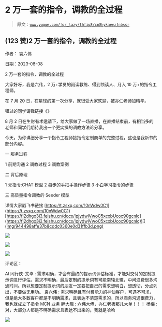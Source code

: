 # 2 万一套的指令，调教的全过程

> 原文：[`www.yuque.com/for_lazy/thfiu8/cn8hykaeeafnbssr`](https://www.yuque.com/for_lazy/thfiu8/cn8hykaeeafnbssr)



## (123 赞)2 万一套的指令，调教的全过程 

作者： 袁六伟 

日期：2023-08-08 

2 万一套的指令，调教的全过程 

大家好呀，我是六伟，2 万+学员的阅读教练、得到领读人、月入 10 万+的指令工程师。 

在 7 月 20 日，在星球的第一次分享，就很受大家欢迎，被亦仁老师加精华。 

错过的同学请戳链接《》 

8 月 2 日在生财有术邀请下，给大家做了一场直播，在直播结束前，有相当多的老师和同学们期待我出一个更实操的调教方法论分享。 

今天，为你详细分享一个指令工程师接指令定制商单的完整过程，这也是我新书的部分内容。 

一 服务过程 

1 前期沟通 2 调教过程 3 调教案例 

二 背后原理 

1 元指令:CHAT 模型 2 每步的手把手操作步骤 3 小白学习指令的步骤 

三 高质量指令调教的 Seeder 模型 

详情大家戳飞书链接 [https://t.zsxq.com/10nWdw0C1](https://t.zsxq.com/10nWdw0C1)[https://fl2dhgx3i3.feishu.cn/docx/IpjydwIVwoC5xcxbUcoc90gcnlc](https://fl2dhgx3i3.feishu.cn/docx/IpjydwIVwoC5xcxbUcoc90gcnlc)![](img/944498affe37b8cddc0360e0d31ffb3d.png) 

![](img/c9cd53fcfd6ec5fb5fb129c2f4ccd79f.png) 

![](img/12cb9ffec215f2850225258388248966.png) 

![](img/f6517122eb19c7ff5f2da31de23687ed.png) 

评论区： 

AI 同行侠-文卓 : 需求明确，才会有最终的提示词评估标准，才能对交付的定制提示词进行评估。需求不明确，最后定制的提示词有可能南辕北辙，中间浪费很多沟通时间。所以想要定制提示词的朋友一定要把自己的需求想明白，想透彻，分点列出，不要做无用功。 袁六伟 : 需求明确且有付费能力的神仙客户，可遇不可求，但是绝大多数客户都是不明确需求，且表达不清楚需求的，所以商务沟通很费力，我也就成立了指令 MCN 业务 胖大魔 : 六伟大佬，亦仁老板那儿大单！！！ 杨梅 : 对，大部分人都是不明确需求且表达不出来的，我就是哈哈 

![](img/894d30a529e7c37bcd3392323c99941c.png) 